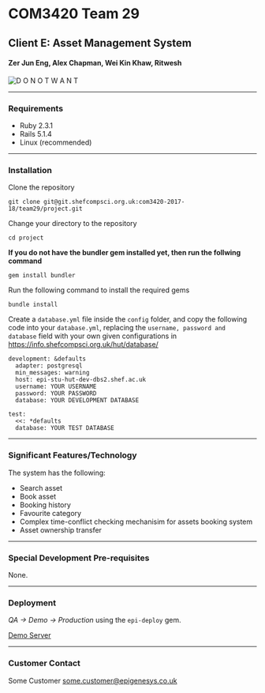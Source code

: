 # COM3420 Team 29

## Client E: Asset Management System

#### Zer Jun Eng, Alex Chapman, Wei Kin Khaw, Ritwesh

<!-- ![D O N O T W A N T](https://media1.tenor.com/images/a136bc5f7e7c57ba0297fe3ce8aefeca/tenor.gif?itemid=10533630) -->
![D O N O T W A N T](https://static.boredpanda.com/blog/wp-content/uploads/2017/04/cute-dog-shiba-inu-ryuji-japan-29.jpg)

---

### Requirements
* Ruby 2.3.1
* Rails 5.1.4
* Linux (recommended)

---

### Installation
Clone the repository

`git clone git@git.shefcompsci.org.uk:com3420-2017-18/team29/project.git`

Change your directory to the repository

`cd project`

**If you do not have the bundler gem installed yet, then run the follwing command**

`gem install bundler`

Run the following command to install the required gems

`bundle install`

Create a `database.yml` file inside the `config` folder, and copy the following code into your `database.yml`, replacing the `username, password and database` field with your own given configurations in https://info.shefcompsci.org.uk/hut/database/

```
development: &defaults
  adapter: postgresql
  min_messages: warning
  host: epi-stu-hut-dev-dbs2.shef.ac.uk
  username: YOUR USERNAME
  password: YOUR PASSWORD
  database: YOUR DEVELOPMENT DATABASE

test:
  <<: *defaults
  database: YOUR TEST DATABASE
```

---

### Significant Features/Technology
The system has the following:

* Search asset
* Book asset
* Booking history
* Favourite category
* Complex time-conflict checking mechanisim for assets booking system
* Asset ownership transfer

---

### Special Development Pre-requisites
None.

---

### Deployment
*QA -> Demo -> Production* using the `epi-deploy` gem.

[Demo Server](https://team29.demo4.hut.shefcompsci.org.uk/)

---

### Customer Contact
Some Customer <some.customer@epigenesys.co.uk>
